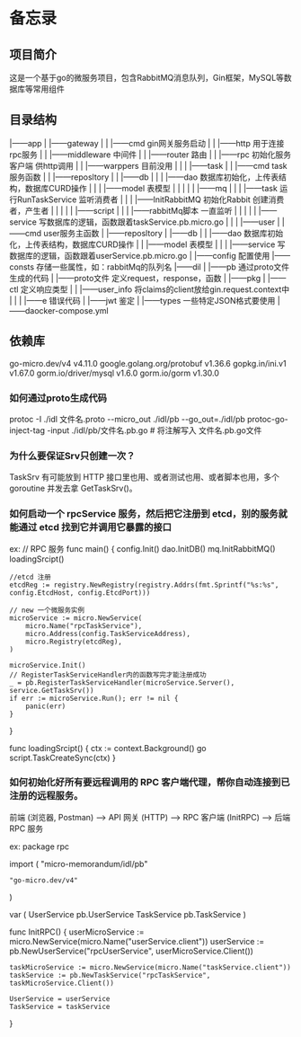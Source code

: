 # 备忘录

## 项目简介
这是一个基于go的微服务项目，包含RabbitMQ消息队列，Gin框架，MySQL等数据库等常用组件

## 目录结构
|——app
|   |——gateway
|   |       |——cmd gin网关服务启动
|   |       |——http 用于连接rpc服务
|   |       |——middleware 中间件
|   |       |——router 路由
|   |       |——rpc 初始化服务客户端 供http调用
|   |       |——warppers 目前没用
|   |
|   |——task
|   |   |——cmd task服务函数
|   |   |——reposltory
|   |           |——db
|   |           |   |——dao 数据库初始化，上传表结构，数据库CURD操作
|   |           |   |——model 表模型
|   |           |
|   |           |——mq
|   |           |   |——task 运行RunTaskService 监听消费者
|   |           |   |——InitRabbitMQ 初始化Rabbit 创建消费者，产生者
|   |           |
|   |           |——script
|   |           |   |——rabbitMq脚本 一直监听
|   |           |
|   |           |——service 写数据库的逻辑，函数跟着taskService.pb.micro.go
|   |
|   |——user
|       |——cmd user服务主函数
|       |——reposltory
|               |——db
|               |   |——dao 数据库初始化，上传表结构，数据库CURD操作
|               |   |——model 表模型
|               |
|               |——service 写数据库的逻辑，函数跟着userService.pb.micro.go
|
|——config 配置使用
|——consts 存储一些属性，如：rabbitMq的队列名
|——dil
|   |——pb 通过proto文件生成的代码
|   |——proto文件 定义request，response，函数
|
|——pkg
|   |——ctl 定义响应类型
|   |   |——user_info 将claims的client放给gin.request.context中
|   |
|   |——e 错误代码
|   |——jwt 鉴定
|
|——types 一些特定JSON格式要使用
|——daocker-compose.yml

## 依赖库
go-micro.dev/v4 v4.11.0
google.golang.org/protobuf v1.36.6
gopkg.in/ini.v1 v1.67.0
gorm.io/driver/mysql v1.6.0
gorm.io/gorm v1.30.0

### 如何通过proto生成代码
protoc -I ./idl 文件名.proto --micro_out ./idl/pb --go_out=./idl/pb
protoc-go-inject-tag -input ./idl/pb/文件名.pb.go # 将注解写入 文件名.pb.go文件

### 为什么要保证Srv只创建一次？
TaskSrv 有可能放到 HTTP 接口里也用、或者测试也用、或者脚本也用，多个 goroutine 并发去拿 GetTaskSrv()。

### 如何启动一个 rpcService 服务，然后把它注册到 etcd，别的服务就能通过 etcd 找到它并调用它暴露的接口
ex:
// RPC 服务
func main() {
	config.Init()
	dao.InitDB()
	mq.InitRabbitMQ()
	loadingSrcipt()

	//etcd 注册
	etcdReg := registry.NewRegistry(registry.Addrs(fmt.Sprintf("%s:%s", config.EtcdHost, config.EtcdPort)))

	// new 一个微服务实例
	microService := micro.NewService(
		micro.Name("rpcTaskService"),
		micro.Address(config.TaskServiceAddress),
		micro.Registry(etcdReg),
	)

	microService.Init()
	// RegisterTaskServiceHandler内的函数写完才能注册成功
	_ = pb.RegisterTaskServiceHandler(microService.Server(), service.GetTaskSrv())
	if err := microService.Run(); err != nil {
		panic(err)
	}
}

func loadingSrcipt() {
	ctx := context.Background()
	go script.TaskCreateSync(ctx)
}

### 如何初始化好所有要远程调用的 RPC 客户端代理，帮你自动连接到已注册的远程服务。
前端 (浏览器, Postman) --> API 网关 (HTTP) --> RPC 客户端 (InitRPC) --> 后端 RPC 服务

ex: 
package rpc

import (
	"micro-memorandum/idl/pb"

	"go-micro.dev/v4"
)

var (
	UserService pb.UserService
	TaskService pb.TaskService
)

func InitRPC() {
	userMicroService := micro.NewService(micro.Name("userService.client"))
	userService := pb.NewUserService("rpcUserService", userMicroService.Client())

	taskMicroService := micro.NewService(micro.Name("taskService.client"))
	taskService := pb.NewTaskService("rpcTaskService", taskMicroService.Client())

	UserService = userService
	TaskService = taskService
}